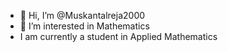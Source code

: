 - 👋 Hi, I’m @Muskantalreja2000
- 👀 I’m interested in Mathematics
- I am currently a student in Applied Mathematics 

<!---
Muskantalreja2000/Muskantalreja2000 is a ✨ special ✨ repository because its `README.md` (this file) appears on your GitHub profile.
You can click the Preview link to take a look at your changes.
--->
